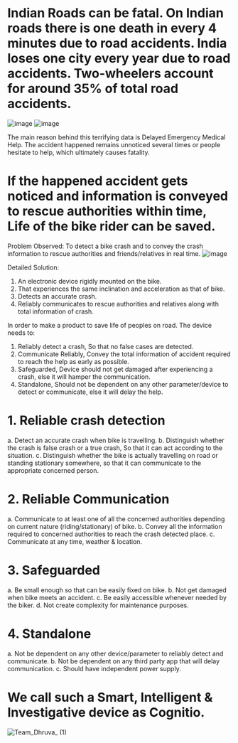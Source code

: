 # Indian Roads can be fatal. On Indian roads there is one death in every 4 minutes due to road accidents. India loses one city every year due to road accidents. Two-wheelers account for around 35% of total road accidents.
![image](https://github.com/Akshay807/Dhruva_/assets/37154329/01d31261-7d00-434b-a592-968a129dbfdc)  ![image](https://github.com/Akshay807/Dhruva_/assets/37154329/df042d68-af76-4a8c-a73d-c08cf05c0bfa)

The main reason behind this terrifying data is Delayed Emergency Medical Help. The accident happened remains unnoticed several times or people hesitate to help, which ultimately causes fatality. 
# If the happened accident gets noticed and information is conveyed to rescue authorities within time, Life of the bike rider can be saved.	

Problem Observed: To detect a bike crash and to convey the crash information to rescue authorities and friends/relatives in real time. ![image](https://github.com/Akshay807/Dhruva_/assets/37154329/0edf2319-5bf8-4978-887b-2de6e9630399)

Detailed Solution:
1. An electronic device rigidly mounted on the bike.
2. That experiences the same inclination and acceleration as that of bike.
3. Detects an accurate crash.
4. Reliably communicates to rescue authorities and relatives along with total information of crash.

In order to make a product to save life of peoples on road. The device needs to:
1. Reliably detect a crash, So that no false cases are detected.
2. Communicate Reliably, Convey the total information of accident required to reach the help as early as possible.
3. Safeguarded, Device should not get damaged after experiencing a crash, else it will hamper the communication.
4. Standalone, Should not be dependent on any other parameter/device to detect or communicate, else it will delay the help.

# 1. Reliable crash detection
a. Detect an accurate crash when bike is travelling.
b. Distinguish whether the crash is false crash or a true crash, So that it can act according to the situation.
c. Distinguish whether the bike is actually travelling on road or standing stationary somewhere, so that it can communicate to the appropriate concerned person.

# 2. Reliable Communication
a. Communicate to at least one of all the concerned authorities depending on current nature (riding/stationary) of bike.
b. Convey all the information required to concerned authorities to reach the crash detected place.
c. Communicate at any time, weather & location.

# 3. Safeguarded
a. Be small enough so that can be easily fixed on bike.
b. Not get damaged when bike meets an accident.
c. Be easily accessible whenever needed by the biker.
d. Not create complexity for maintenance purposes.

# 4. Standalone
a. Not be dependent on any other device/parameter to reliably detect and communicate.
b. Not be dependent on any third party app that will delay communication.
c. Should have independent power supply.

# We call such a Smart, Intelligent & Investigative device as Cognitio. 
![Team_Dhruva_ (1)](https://github.com/Akshay807/Dhruva_/assets/37154329/5cc05f6a-f675-4eb6-8168-5c1456799914)


   
